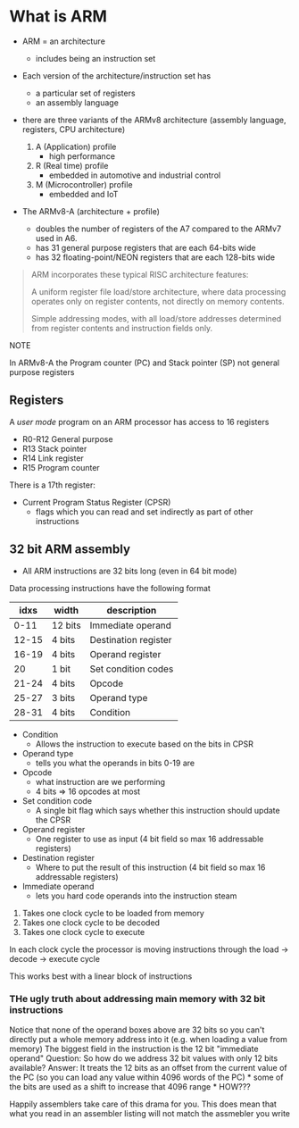 # What is ARM

* ARM = an architecture
    * includes being an instruction set
* Each version of the architecture/instruction set has
    * a particular set of registers
    * an assembly language

* there are three variants of the ARMv8 architecture (assembly language, registers, CPU architecture)
    1. A (Application) profile
        * high performance
    2. R (Real time) profile
        * embedded in automotive and industrial control
    2. M (Microcontroller) profile
        * embedded and IoT

* The ARMv8-A (architecture + profile)
    * doubles the number of registers of the A7 compared to the ARMv7 used in A6.
    * has 31 general purpose registers that are each 64-bits wide
    * has 32 floating-point/NEON registers that are each 128-bits wide


> ARM incorporates these typical RISC architecture features:
>
> A uniform register file load/store architecture, where data processing
> operates only on register contents, not directly on memory contents.
>
> Simple addressing modes, with all load/store addresses determined from register
> contents and instruction fields only.

NOTE

In ARMv8-A the Program counter (PC) and Stack pointer (SP) not general purpose registers


## Registers

A _user mode_ program on an ARM processor has access to 16 registers

* R0-R12 General purpose
* R13 Stack pointer
* R14 Link register
* R15 Program counter

There is a 17th register:

* Current Program Status Register (CPSR)
  * flags which you can read and set indirectly as part of other instructions

## 32 bit ARM assembly

* All ARM instructions are 32 bits long (even in 64 bit mode)

Data processing instructions have the following format

| idxs  | width   | description          |
| ----- | ------- | -------------------- |
| 0-11  | 12 bits | Immediate operand    |
| 12-15 | 4 bits  | Destination register |
| 16-19 | 4 bits  | Operand register     |
| 20    | 1 bit   | Set condition codes  |
| 21-24 | 4 bits  | Opcode               |
| 25-27 | 3 bits  | Operand type         |
| 28-31 | 4 bits  | Condition            |

* Condition
  * Allows the instruction to execute based on the bits in CPSR
* Operand type
  * tells you what the operands in bits 0-19 are
* Opcode
  * what instruction are we performing
  * 4 bits => 16 opcodes at most
* Set condition code
  * A single bit flag which says whether this instruction should update the CPSR
* Operand register
  * One register to use as input (4 bit field so max 16 addressable registers)
* Destination register
  * Where to put the result of this instruction (4 bit field so max 16 addressable registers)
* Immediate operand
  * lets you hard code operands into the instruction steam

1. Takes one clock cycle to be loaded from memory
2. Takes one clock cycle to be decoded
3. Takes one clock cycle to execute

In each clock cycle the processor is moving instructions through the load -> decode -> execute cycle

This works best with a linear block of instructions

### THe ugly truth about addressing main memory with 32 bit instructions

Notice that none of the operand boxes above are 32 bits so you can't directly put a whole memory address into it (e.g. when loading a value from memory)
The biggest field in the instruction is the 12 bit "immediate operand"
Question: So how do we address 32 bit values with only 12 bits available?
Answer: It treats the 12 bits as an offset from the current value of the PC (so you can load any value within 4096 words of the PC)
    * some of the bits are used as a shift to increase that 4096 range
      * HOW???

Happily assemblers take care of this drama for you.
This does mean that what you read in an assembler listing will not match the assmebler you write